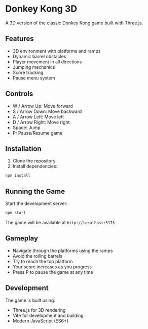 # Donkey Kong 3D

A 3D version of the classic Donkey Kong game built with Three.js.

## Features

- 3D environment with platforms and ramps
- Dynamic barrel obstacles
- Player movement in all directions
- Jumping mechanics
- Score tracking
- Pause menu system

## Controls

- W / Arrow Up: Move forward
- S / Arrow Down: Move backward
- A / Arrow Left: Move left
- D / Arrow Right: Move right
- Space: Jump
- P: Pause/Resume game

## Installation

1. Clone the repository
2. Install dependencies:
```bash
npm install
```

## Running the Game

Start the development server:
```bash
npm start
```

The game will be available at `http://localhost:5173`

## Gameplay

- Navigate through the platforms using the ramps
- Avoid the rolling barrels
- Try to reach the top platform
- Your score increases as you progress
- Press P to pause the game at any time

## Development

The game is built using:
- Three.js for 3D rendering
- Vite for development and building
- Modern JavaScript (ES6+)
